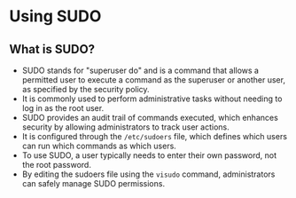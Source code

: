 # Using SUDO

## What is SUDO?

- SUDO stands for "superuser do" and is a command that allows a permitted user to execute a command as the superuser or another user, as specified by the security policy.
- It is commonly used to perform administrative tasks without needing to log in as the root user.
- SUDO provides an audit trail of commands executed, which enhances security by allowing administrators to track user actions.
- It is configured through the `/etc/sudoers` file, which defines which users can run which commands as which users.
- To use SUDO, a user typically needs to enter their own password, not the root password.
- By editing the sudoers file using the `visudo` command, administrators can safely manage SUDO permissions.
